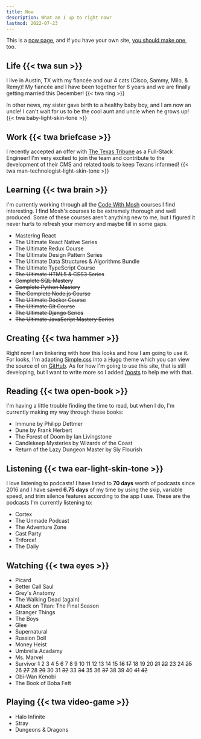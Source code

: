 ```yaml
---
title: Now
description: What am I up to right now?
lastmod: 2022-07-23
---
```


This is a [now page](https://nownownow.com/about), and if you have your own site, [you should make one](https://nownownow.com/about), too.

## Life {{< twa sun >}}

I live in Austin, TX with my fiancée and our 4 cats (Cisco, Sammy, Milo, & Remy)! My fiancée and I have been together for 6 years and we are finally getting married this December! {{< twa ring >}}

In other news, my sister gave birth to a healthy baby boy, and I am now an uncle! I can't wait for us to be the cool aunt and uncle when he grows up! {{< twa baby-light-skin-tone >}}

## Work {{< twa briefcase >}}

I recently accepted an offer with [The Texas Tribune](https://www.texastribune.org) as a Full-Stack Engineer! I'm very excited to join the team and contribute to the development of their CMS and related tools to keep Texans informed! {{< twa man-technologist-light-skin-tone >}}

## Learning {{< twa brain >}}

I'm currently working through all the [Code With Mosh](https://codewithmosh.com) courses I find interesting. I find Mosh's courses to be extremely thorough and well produced. Some of these courses aren't anything new to me, but I figured it never hurts to refresh your memory and maybe fill in some gaps.

- Mastering React
- The Ultimate React Native Series
- The Ultimate Redux Course
- The Ultimate Design Pattern Series
- The Ultimate Data Structures & Algorithms Bundle
- The Ultimate TypeScript Course
- ~~The Ultimate HTML5 & CSS3 Series~~
- ~~Complete SQL Mastery~~
- ~~Complete Python Mastery~~
- ~~The Complete Node.js Course~~
- ~~The Ultimate Docker Course~~
- ~~The Ultimate Git Course~~
- ~~The Ultimate Django Series~~
- ~~The Ultimate JavaScript Mastery Series~~

## Creating {{< twa hammer >}}

Right now I am tinkering with how this looks and how I am going to use it. For looks, I'm adapting [Simple.css](https://simplecss.org) into a [Hugo](https://gohugo.io) theme which you can view the source of on [GitHub](https://github.com/djpeacher/simple-hugo). As for how I'm going to use this site, that is still developing, but I want to write more so I added [/posts](/posts) to help me with that.

## Reading {{< twa open-book >}}

I'm having a little trouble finding the time to read, but when I do, I'm currently making my way through these books:

- Immune by Philipp Dettmer
- Dune by Frank Herbert
- The Forest of Doom by Ian Livingstone
- Candlekeep Mysteries by Wizards of the Coast
- Return of the Lazy Dungeon Master by Sly Flourish

## Listening {{< twa ear-light-skin-tone >}}

I love listening to podcasts! I have listed to **70 days** worth of podcasts since 2016 and I have saved **6.75 days** of my time by using the skip, variable speed, and trim silence features according to the app I use. These are the podcasts I'm currently listening to:

- Cortex
- The Unmade Podcast
- The Adventure Zone
- Cast Party
- Triforce!
- The Daily

## Watching {{< twa eyes >}}

- Picard
- Better Call Saul
- Grey's Anatomy
- The Walking Dead (again)
- Attack on Titan: The Final Season
- Stranger Things
- The Boys
- Glee
- Supernatural
- Russion Doll
- Money Heist
- Umbrella Acadamy
- Ms. Marvel
- Survivor ~~1~~ 2 3 4 5 6 7 8 9 10 11 12 13 14 15 ~~16~~ ~~17~~ 18 19 20 ~~21~~ ~~22~~ 23 24 ~~25~~ 26 ~~27~~ 28 ~~29~~ 30 31 ~~32~~ 33 ~~34~~ 35 36 ~~37~~ 38 39 40 ~~41~~ ~~42~~
- Obi-Wan Kenobi
- The Book of Boba Fett

## Playing {{< twa video-game >}}

- Halo Infinite
- Stray
- Dungeons & Dragons
